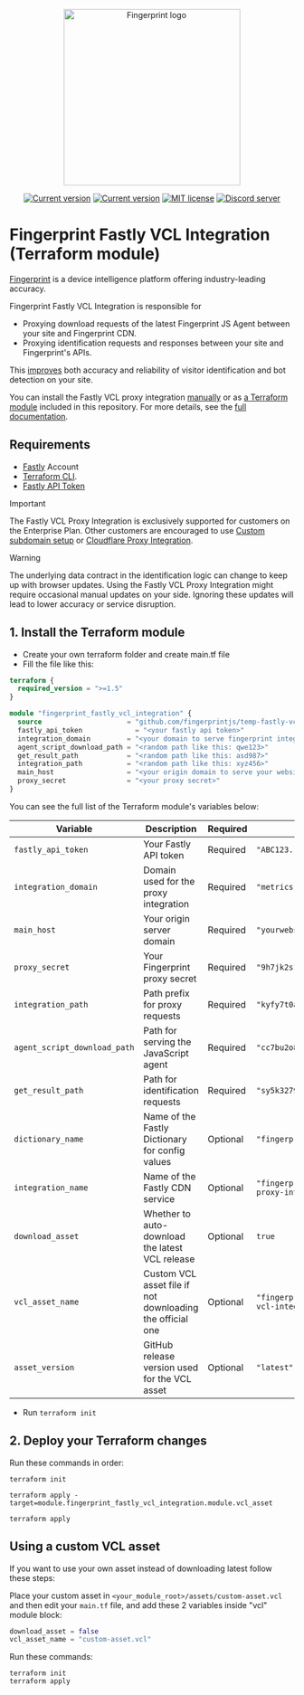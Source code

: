 <p align="center">
<a href="https://fingerprint.com">
<picture>
<source media="(prefers-color-scheme: dark)" srcset="https://fingerprintjs.github.io/home/resources/logo_light.svg" />
<source media="(prefers-color-scheme: light)" srcset="https://fingerprintjs.github.io/home/resources/logo_dark.svg" />
<img src="https://fingerprintjs.github.io/home/resources/logo_dark.svg" alt="Fingerprint logo" width="312px" />
</picture>
</a>
</p>

<p align="center">
<a href="https://registry.terraform.io/modules/fingerprintjs/vcl-fingerprint-proxy-integration/fastly/latest"><img src="https://img.shields.io/badge/dynamic/json?url=https%3A%2F%2Fregistry.terraform.io%2Fv2%2Fmodules%2Ffingerprintjs%2Fvcl-fingerprint-proxy-integration%2Ffastly%3Finclude%3Dlatest-version&query=%24.included%5B0%5D.attributes.version&prefix=v&label=Terraform" alt="Current version"></a>
<a href="https://github.com/fingerprintjs/terraform-fastly-vcl-fingerprint-proxy-integration"><img src="https://img.shields.io/github/v/release/fingerprintjs/terraform-fastly-vcl-fingerprint-proxy-integration" alt="Current version"></a>
<a href="https://opensource.org/licenses/MIT"><img src="https://img.shields.io/:license-mit-blue.svg" alt="MIT license"></a>
<a href="https://discord.gg/39EpE2neBg"><img src="https://img.shields.io/discord/852099967190433792?style=logo&label=Discord&logo=Discord&logoColor=white" alt="Discord server"></a>
</p>

# Fingerprint Fastly VCL Integration (Terraform module)

[Fingerprint](https://fingerprint.com/) is a device intelligence platform offering industry-leading accuracy.

Fingerprint Fastly VCL Integration is responsible for

- Proxying download requests of the latest Fingerprint JS Agent between your site and Fingerprint CDN.
- Proxying identification requests and responses between your site and Fingerprint's APIs.

This [improves](https://dev.fingerprint.com/docs/fastly-vcl-proxy-integration#the-benefits-of-using-the-fastly-vcl-proxy-integration) both accuracy and reliability of visitor identification and bot detection on your site.

You can install the Fastly VCL proxy integration [manually](https://dev.fingerprint.com/docs/deploy-fastly-vcl-manually) or as [a Terraform module](https://registry.terraform.io/modules/fingerprintjs/vcl-fingerprint-proxy-integration/fastly/latest) included in this repository. For more details, see the [full documentation](https://dev.fingerprint.com/docs/fastly-vcl-proxy-integration).


## Requirements

- [Fastly](https://www.fastly.com/signup) Account
- [Terraform CLI](https://developer.hashicorp.com/terraform/install).
- [Fastly API Token](https://manage.fastly.com/account/tokens)

> [!IMPORTANT]  
> The Fastly VCL Proxy Integration is exclusively supported for customers on the Enterprise Plan. Other customers are encouraged to use [Custom subdomain setup](https://dev.fingerprint.com/docs/custom-subdomain-setup) or [Cloudflare Proxy Integration](https://dev.fingerprint.com/docs/cloudflare-integration).

> [!WARNING]  
> The underlying data contract in the identification logic can change to keep up with browser updates. Using the Fastly VCL Proxy Integration might require occasional manual updates on your side. Ignoring these updates will lead to lower accuracy or service disruption.

## 1. Install the Terraform module

- Create your own terraform folder and create main.tf file
- Fill the file like this:

```terraform
terraform {
  required_version = ">=1.5"
}

module "fingerprint_fastly_vcl_integration" {
  source                     = "github.com/fingerprintjs/temp-fastly-vcl-terraform"
  fastly_api_token             = "<your fastly api token>"
  integration_domain         = "<your domain to serve fingerprint integration>"
  agent_script_download_path = "<random path like this: qwe123>"
  get_result_path            = "<random path like this: asd987>"
  integration_path           = "<random path like this: xyz456>"
  main_host                  = "<your origin domain to serve your website>"
  proxy_secret               = "<your proxy secret>"
}
```

You can see the full list of the Terraform module's variables below:

| Variable                     | Description                                               | Required | Example                                        |
| ---------------------------- | --------------------------------------------------------- | -------- | ---------------------------------------------- |
| `fastly_api_token`           | Your Fastly API token                                     | Required | `"ABC123...xyz"`                               |
| `integration_domain`         | Domain used for the proxy integration                     | Required | `"metrics.yourwebsite.com"`                    |
| `main_host`                  | Your origin server domain                                 | Required | `"yourwebsite.com"`                            |
| `proxy_secret`               | Your Fingerprint proxy secret                             | Required | `"9h7jk2s1"`                                   |
| `integration_path`           | Path prefix for proxy requests                            | Required | `"kyfy7t0a"`                                   |
| `agent_script_download_path` | Path for serving the JavaScript agent                     | Required | `"cc7bu2o8"`                                   |
| `get_result_path`            | Path for identification requests                          | Required | `"sy5k3279"`                                   |
| `dictionary_name`            | Name of the Fastly Dictionary for config values           | Optional | `"fingerprint_config"`                         |
| `integration_name`           | Name of the Fastly CDN service                            | Optional | `"fingerprint-fastly-vcl-proxy-integration"`   |
| `download_asset`             | Whether to auto-download the latest VCL release           | Optional | `true`                                         |
| `vcl_asset_name`             | Custom VCL asset file if not downloading the official one | Optional | `"fingerprint-pro-fastly-vcl-integration.vcl"` |
| `asset_version`              | GitHub release version used for the VCL asset             | Optional | `"latest"`                                     |

* Run `terraform init`

## 2. Deploy your Terraform changes

Run these commands in order:
```shell
terraform init
```

```shell
terraform apply -target=module.fingerprint_fastly_vcl_integration.module.vcl_asset
```

```shell
terraform apply
```

## Using a custom VCL asset

If you want to use your own asset instead of downloading latest follow these steps:

Place your custom asset in `<your_module_root>/assets/custom-asset.vcl` and then edit your `main.tf` file, and add these 2 variables inside "vcl" module block:
```terraform
download_asset = false
vcl_asset_name = "custom-asset.vcl"
```

Run these commands:
```shell
terraform init
terraform apply
```
